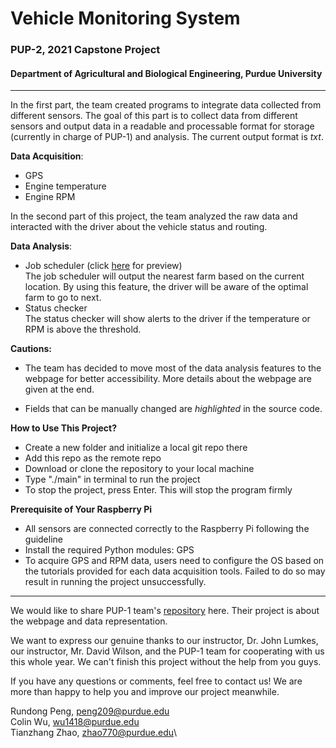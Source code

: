 # Vehicle Monitoring System

### PUP-2, 2021 Capstone Project

#### Department of Agricultural and Biological Engineering, Purdue University

---

In the first part, the team created programs to integrate data collected from different sensors. The goal of this part
is to collect data from different sensors and output data in a readable and processable format for storage (currently
in charge of PUP-1) and analysis. The current output format is *txt*.


**Data Acquisition**:
- GPS
- Engine temperature
- Engine RPM

In the second part of this project, the team analyzed the raw data and interacted with the driver about the vehicle
status and routing.

**Data Analysis**:
- Job scheduler (click [here](http://35.224.122.42/scheduler.php) for preview)\
  The job scheduler will output the nearest farm based on the current location. By using this feature, the driver will
  be aware of the optimal farm to go to next.
- Status checker\
  The status checker will show alerts to the driver if the temperature or RPM is above the threshold.


**Cautions:**
- The team has decided to move most of the data analysis features to the webpage for better accessibility.
More details about the webpage are given at the end.

- Fields that can be manually changed are *highlighted* in the source code.

**How to Use This Project?**
- Create a new folder and initialize a local git repo there
- Add this repo as the remote repo
- Download or clone the repository to your local machine
- Type "./main" in terminal to run the project
- To stop the project, press Enter. This will stop the program firmly

**Prerequisite of Your Raspberry Pi**
- All sensors are connected correctly to the Raspberry Pi following the guideline
- Install the required Python modules: GPS
- To acquire GPS and RPM data, users need to configure the OS based on the tutorials provided for each data
  acquisition tools. Failed to do so may result in running the project unsuccessfully. 

---
We would like to share PUP-1 team's [repository](https://github.com/oscarhzf/pup) here. Their project is about
the webpage and data representation.

We want to express our genuine thanks to our instructor, Dr. John Lumkes, our instructor, Mr. David Wilson, and the PUP-1
team for cooperating with us this whole year. We can't finish this project without the help from you guys.

If you have any questions or comments, feel free to contact us! We are more than happy to help you and improve our project
meanwhile.

Rundong Peng, peng209@purdue.edu\
Colin Wu, wu1418@purdue.edu\
Tianzhang Zhao, zhao770@purdue.edu\
